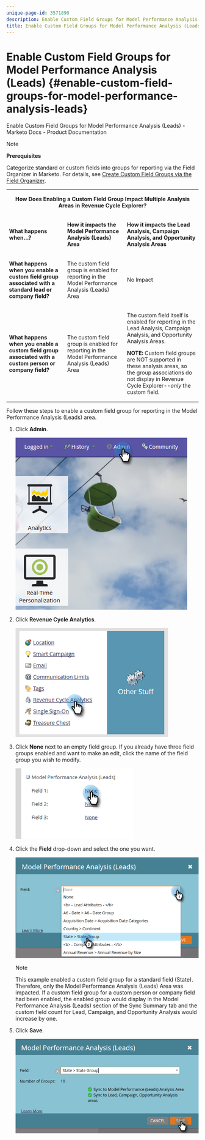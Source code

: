 ```yaml
---
unique-page-id: 3571890
description: Enable Custom Field Groups for Model Performance Analysis (Leads) - Marketo Docs - Product Documentation
title: Enable Custom Field Groups for Model Performance Analysis (Leads)
---
```


# Enable Custom Field Groups for Model Performance Analysis (Leads) {#enable-custom-field-groups-for-model-performance-analysis-leads}

Enable Custom Field Groups for Model Performance Analysis (Leads) - Marketo Docs - Product Documentation

>[!NOTE]
>
>**Prerequisites**
>
>Categorize standard or custom fields into groups for reporting via the Field Organizer in Marketo. For details, see [Create Custom Field Groups via the Field Organizer](../../../../product-docs/reporting/revenue-cycle-analytics/revenue-tools/using-field-organizers/create-custom-field-groups-using-the-field-organizer.md).

<table> 
 <tbody> 
  <tr> 
   <td colspan="3" rowspan="1"><p align="center"><strong>How Does Enabling a Custom Field Group Impact Multiple Analysis Areas in Revenue Cycle Explorer?</strong></p></td> 
  </tr> 
  <tr> 
   <td colspan="1" rowspan="1"><p><strong>What happens when…?</strong></p></td> 
   <td colspan="1" rowspan="1"><p><strong>How it impacts the Model Performance Analysis (Leads) Area</strong></p></td> 
   <td colspan="1" rowspan="1"><p><strong>How it impacts the Lead Analysis, Campaign Analysis, and Opportunity Analysis Areas</strong></p></td> 
  </tr> 
  <tr> 
   <td colspan="1" rowspan="1"><p><strong>What happens when you enable a custom field group associated with a standard lead or company field?</strong></p></td> 
   <td colspan="1" rowspan="1"><p>The custom field group is enabled for reporting in the Model Performance Analysis (Leads) Area</p></td> 
   <td colspan="1" rowspan="1"><p>No Impact</p></td> 
  </tr> 
  <tr> 
   <td colspan="1" rowspan="1"><p><strong>What happens when you enable a custom field group associated with a custom person or company field?</strong></p></td> 
   <td colspan="1" rowspan="1"><p>The custom field group is enabled for reporting in the Model Performance Analysis (Leads) Area</p></td> 
   <td colspan="1" rowspan="1"><p>The custom field itself is enabled for reporting in the Lead Analysis, Campaign Analysis, and Opportunity Analysis Areas.</p><p><strong>NOTE:</strong> Custom field groups are NOT supported in these analysis areas, so the group associations do not display in Revenue Cycle Explorer--<em>only</em> the custom field.</p></td> 
  </tr> 
 </tbody> 
</table>

Follow these steps to enable a custom field group for reporting in the Model Performance Analysis (Leads) area.

1. Click **Admin**.

   ![](assets/one-1.png)

1. Click **Revenue Cycle Analytics**.

   ![](assets/two-1.png)

1. Click **None** next to an empty field group. If you already have three field groups enabled and want to make an edit, click the name of the field group you wish to modify.

   ![](assets/three.png)

1. Click the **Field** drop-down and select the one you want.

   ![](assets/four-1.png)

   >[!NOTE]
   >
   >This example enabled a custom field group for a standard field (State). Therefore, only the Model Performance Analysis (Leads) Area was impacted. If a custom field group for a custom person or company field had been enabled, the enabled group would display in the Model Performance Analysis (Leads) section of the Sync Summary tab and the custom field count for Lead, Campaign, and Opportunity Analysis would increase by one.

1. Click **Save**.

   ![](assets/five-1.png)

